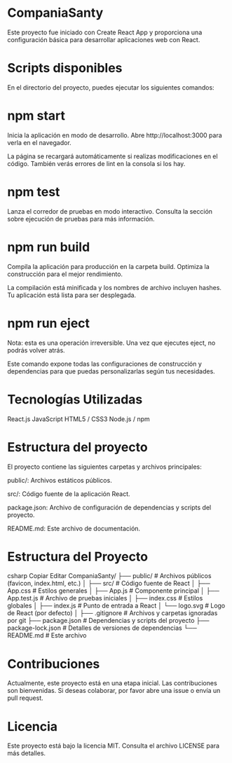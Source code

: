 # CompaniaSanty
Este proyecto fue iniciado con Create React App y proporciona una configuración básica para desarrollar aplicaciones web con React.​

# Scripts disponibles
En el directorio del proyecto, puedes ejecutar los siguientes comandos:​

# npm start
Inicia la aplicación en modo de desarrollo.
Abre http://localhost:3000 para verla en el navegador.​

La página se recargará automáticamente si realizas modificaciones en el código. También verás errores de lint en la consola si los hay.​

# npm test
Lanza el corredor de pruebas en modo interactivo.
Consulta la sección sobre ejecución de pruebas para más información.​

# npm run build
Compila la aplicación para producción en la carpeta build.
Optimiza la construcción para el mejor rendimiento.​

La compilación está minificada y los nombres de archivo incluyen hashes.
Tu aplicación está lista para ser desplegada.​

# npm run eject
Nota: esta es una operación irreversible. Una vez que ejecutes eject, no podrás volver atrás.

Este comando expone todas las configuraciones de construcción y dependencias para que puedas personalizarlas según tus necesidades.​

# Tecnologías Utilizadas
React.js
JavaScript
HTML5 / CSS3
Node.js / npm

# Estructura del proyecto
El proyecto contiene las siguientes carpetas y archivos principales:​

public/: Archivos estáticos públicos.​

src/: Código fuente de la aplicación React.​

package.json: Archivo de configuración de dependencias y scripts del proyecto.​

README.md: Este archivo de documentación.​

# Estructura del Proyecto
csharp
Copiar
Editar
CompaniaSanty/
├── public/                # Archivos públicos (favicon, index.html, etc.)
│
├── src/                   # Código fuente de React
│   ├── App.css            # Estilos generales
│   ├── App.js             # Componente principal
│   ├── App.test.js        # Archivo de pruebas iniciales
│   ├── index.css          # Estilos globales
│   ├── index.js           # Punto de entrada a React
│   └── logo.svg           # Logo de React (por defecto)
│
├── .gitignore             # Archivos y carpetas ignoradas por git
├── package.json           # Dependencias y scripts del proyecto
├── package-lock.json      # Detalles de versiones de dependencias
└── README.md              # Este archivo

# Contribuciones
Actualmente, este proyecto está en una etapa inicial. Las contribuciones son bienvenidas. Si deseas colaborar, por favor abre una issue o envía un pull request.​

# Licencia
Este proyecto está bajo la licencia MIT. Consulta el archivo LICENSE para más detalles.
